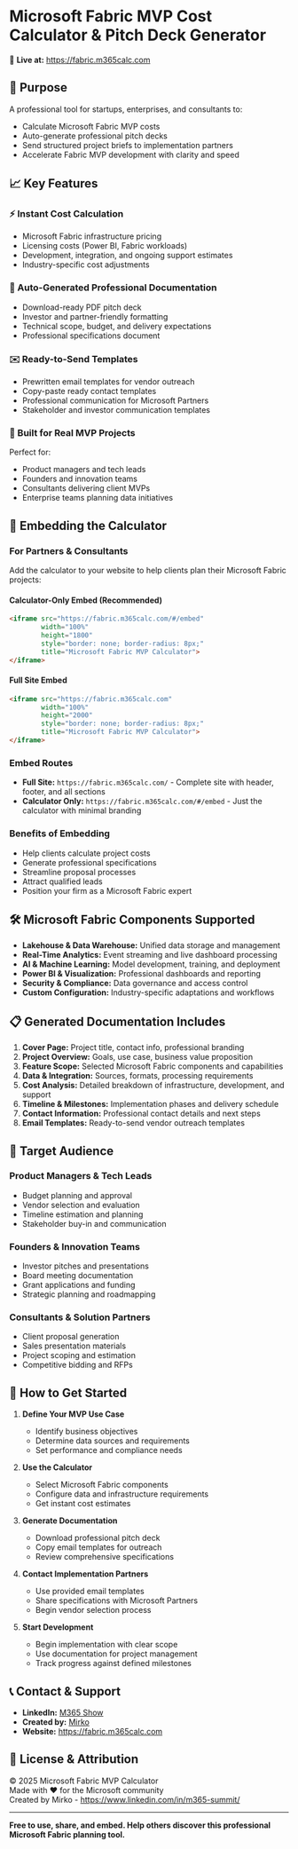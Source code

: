 # Microsoft Fabric MVP Cost Calculator & Pitch Deck Generator

🚀 **Live at:** https://fabric.m365calc.com

## 🎯 Purpose

A professional tool for startups, enterprises, and consultants to:
- Calculate Microsoft Fabric MVP costs
- Auto-generate professional pitch decks  
- Send structured project briefs to implementation partners
- Accelerate Fabric MVP development with clarity and speed

## 📈 Key Features

### ⚡ Instant Cost Calculation
- Microsoft Fabric infrastructure pricing
- Licensing costs (Power BI, Fabric workloads)
- Development, integration, and ongoing support estimates
- Industry-specific cost adjustments

### 📄 Auto-Generated Professional Documentation
- Download-ready PDF pitch deck
- Investor and partner-friendly formatting
- Technical scope, budget, and delivery expectations
- Professional specifications document

### ✉️ Ready-to-Send Templates
- Prewritten email templates for vendor outreach
- Copy-paste ready contact templates
- Professional communication for Microsoft Partners
- Stakeholder and investor communication templates

### 🧩 Built for Real MVP Projects
Perfect for:
- Product managers and tech leads
- Founders and innovation teams  
- Consultants delivering client MVPs
- Enterprise teams planning data initiatives

## 🔗 Embedding the Calculator

### For Partners & Consultants

Add the calculator to your website to help clients plan their Microsoft Fabric projects:

#### Calculator-Only Embed (Recommended)
```html
<iframe src="https://fabric.m365calc.com/#/embed" 
        width="100%" 
        height="1800" 
        style="border: none; border-radius: 8px;" 
        title="Microsoft Fabric MVP Calculator">
</iframe>
```

#### Full Site Embed
```html
<iframe src="https://fabric.m365calc.com" 
        width="100%" 
        height="2000" 
        style="border: none; border-radius: 8px;" 
        title="Microsoft Fabric MVP Calculator">
</iframe>
```

### Embed Routes

- **Full Site:** `https://fabric.m365calc.com/` - Complete site with header, footer, and all sections
- **Calculator Only:** `https://fabric.m365calc.com/#/embed` - Just the calculator with minimal branding

### Benefits of Embedding

- Help clients calculate project costs
- Generate professional specifications  
- Streamline proposal processes
- Attract qualified leads
- Position your firm as a Microsoft Fabric expert

## 🛠️ Microsoft Fabric Components Supported

- **Lakehouse & Data Warehouse:** Unified data storage and management
- **Real-Time Analytics:** Event streaming and live dashboard processing
- **AI & Machine Learning:** Model development, training, and deployment
- **Power BI & Visualization:** Professional dashboards and reporting
- **Security & Compliance:** Data governance and access control
- **Custom Configuration:** Industry-specific adaptations and workflows

## 📋 Generated Documentation Includes

1. **Cover Page:** Project title, contact info, professional branding
2. **Project Overview:** Goals, use case, business value proposition
3. **Feature Scope:** Selected Microsoft Fabric components and capabilities
4. **Data & Integration:** Sources, formats, processing requirements
5. **Cost Analysis:** Detailed breakdown of infrastructure, development, and support
6. **Timeline & Milestones:** Implementation phases and delivery schedule
7. **Contact Information:** Professional contact details and next steps
8. **Email Templates:** Ready-to-send vendor outreach templates

## 🎯 Target Audience

### Product Managers & Tech Leads
- Budget planning and approval
- Vendor selection and evaluation
- Timeline estimation and planning
- Stakeholder buy-in and communication

### Founders & Innovation Teams  
- Investor pitches and presentations
- Board meeting documentation
- Grant applications and funding
- Strategic planning and roadmapping

### Consultants & Solution Partners
- Client proposal generation
- Sales presentation materials
- Project scoping and estimation
- Competitive bidding and RFPs

## 🚀 How to Get Started

1. **Define Your MVP Use Case**
   - Identify business objectives
   - Determine data sources and requirements
   - Set performance and compliance needs

2. **Use the Calculator**
   - Select Microsoft Fabric components
   - Configure data and infrastructure requirements
   - Get instant cost estimates

3. **Generate Documentation**
   - Download professional pitch deck
   - Copy email templates for outreach
   - Review comprehensive specifications

4. **Contact Implementation Partners**
   - Use provided email templates
   - Share specifications with Microsoft Partners
   - Begin vendor selection process

5. **Start Development**
   - Begin implementation with clear scope
   - Use documentation for project management
   - Track progress against defined milestones

## 📞 Contact & Support

- **LinkedIn:** [M365 Show](https://www.linkedin.com/school/m365-show/)
- **Created by:** [Mirko](https://www.linkedin.com/in/m365-summit/)
- **Website:** https://fabric.m365calc.com

## 📄 License & Attribution

© 2025 Microsoft Fabric MVP Calculator  
Made with ❤️ for the Microsoft community  
Created by Mirko - https://www.linkedin.com/in/m365-summit/

---

**Free to use, share, and embed. Help others discover this professional Microsoft Fabric planning tool.**